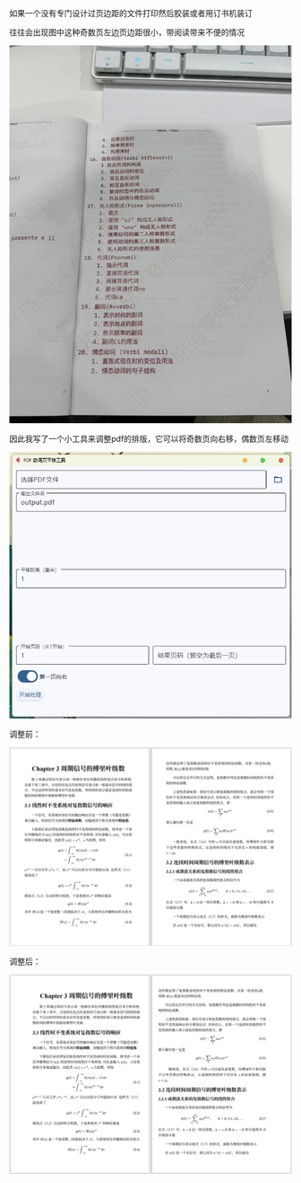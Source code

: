 如果一个没有专门设计过页边距的文件打印然后胶装或者用订书机装订

往往会出现图中这种奇数页左边页边距很小，带阅读带来不便的情况

![bf1d711a1e548bd2a9aa8cbb84aab70b](README.assets/bf1d711a1e548bd2a9aa8cbb84aab70b.jpg)

因此我写了一个小工具来调整pdf的排版，它可以将奇数页向右移，偶数页左移动

![e2dfaf5d92eb5bfb764f872077e57abd](README.assets/e2dfaf5d92eb5bfb764f872077e57abd.png)

调整前：

![44805a2553b176807bdc310643c0d138](README.assets/44805a2553b176807bdc310643c0d138.png)

调整后：

![0a79db9db0f2389c857767c8ceecc055](README.assets/0a79db9db0f2389c857767c8ceecc055.png)